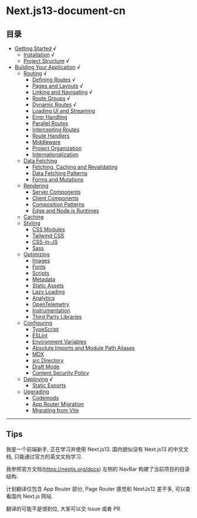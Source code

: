 # Next.js13-document-cn

## 目录

- [Getting Started](https://github.com/Wwwmmxxx/nextjs13-document-cn/blob/master/1.%20Getting%20Started/0.%20Getting%20Started.md) √
  - [Installation](https://github.com/Wwwmmxxx/nextjs13-document-cn/blob/master/1.%20Getting%20Started/1.%20Installation.md) √
  - [Project Structure](https://github.com/Wwwmmxxx/nextjs13-document-cn/blob/master/1.%20Getting%20Started/2.%20Project%20Structure.md) √
- [Building Your Application](https://github.com/Wwwmmxxx/nextjs13-document-cn/blob/master/2.%20Building%20Your%20Application/0.%20Building%20Your%20Application.md) √
  - [Routing](https://github.com/Wwwmmxxx/nextjs13-document-cn/blob/master/2.%20Building%20Your%20Application/1.%20Routing/0.%20Routing.md) √
    - [Defining Routes](https://github.com/Wwwmmxxx/nextjs13-document-cn/blob/master/2.%20Building%20Your%20Application/1.%20Routing/1.%20Defining%20Routes.md) √
    - [Pages and Layouts](https://github.com/Wwwmmxxx/nextjs13-document-cn/blob/master/2.%20Building%20Your%20Application/1.%20Routing/2.%20Pages%20and%20Layouts.md) √
    - [Linking and Navigating](https://github.com/Wwwmmxxx/nextjs13-document-cn/blob/master/2.%20Building%20Your%20Application/1.%20Routing/3.%20Linking%20and%20Navigating.md) √
    - [Route Groups](https://github.com/Wwwmmxxx/nextjs13-document-cn/blob/master/2.%20Building%20Your%20Application/1.%20Routing/4.%20Route%20Groups.md) √
    - [Dynamic Routes](https://github.com/Wwwmmxxx/nextjs13-document-cn/blob/master/2.%20Building%20Your%20Application/1.%20Routing/5.%20Dynamic%20Routes.md) √
    - [Loading UI and Streaming](https://github.com/Wwwmmxxx/nextjs13-document-cn/blob/master/2.%20Building%20Your%20Application/1.%20Routing/6.%20Loading%20UI%20and%20Streaming.md)
    - [Error Handling](https://github.com/Wwwmmxxx/nextjs13-document-cn/blob/master/2.%20Building%20Your%20Application/1.%20Routing/7.%20Error%20Handling.md)
    - [Parallel Routes]()
    - [Intercepting Routes]()
    - [Route Handlers]()
    - [Middleware]()
    - [Project Organization]()
    - [Internationalization]()
  - [Data Fetching]()
    - [Fetching, Caching and Revalidating]()
    - [Data Fetching Patterns]()
    - [Forms and Mutations]()
  - [Rendering]()
    - [Server Components]()
    - [Client Components]()
    - [Composition Patterns]()
    - [Edge and Node.js Runtimes]()
  - [Caching]()
  - [Styling]()
    - [CSS Modules]()
    - [Tailwind CSS]()
    - [CSS-in-JS]()
    - [Sass]()
  - [Optimizing]()
    - [Images]()
    - [Fonts]()
    - [Scripts]()
    - [Metadata]()
    - [Static Assets]()
    - [Lazy Loading]()
    - [Analytics]()
    - [OpenTelemetry]()
    - [Instrumentation]()
    - [Third Party Libraries]()
  - [Configuring]()
    - [TypeScript]()
    - [ESLint]()
    - [Environment Variables]()
    - [Absolute Imports and Module Path Aliases]()
    - [MDX]()
    - [src Directory]()
    - [Draft Mode]()
    - [Content Security Policy]()
  - [Deploying](https://github.com/Wwwmmxxx/nextjs13-document-cn/blob/master/2.%20Building%20Your%20Application/8.%20Deploying/0.%20Deploying.md) √
    - [Static Exports]()
  - [Upgrading]()
    - [Codemods]()
    - [App Router Migration]()
    - [Migrating from Vite]()

---

## Tips

我是一个前端新手, 正在学习并使用 Next.js13. 国内貌似没有 Next.js13 的中文文档, 只能通过官方的英文文档学习.

我参照官方文档(https://nextjs.org/docs) 左侧的 NavBar 构建了当前项目的目录结构.

计划翻译仅包含 App Router 部分, Page Router 感觉和 NextJs12 差不多, 可以查看国内 Next.js 网站.

翻译的可能不是很到位, 大家可以交 Issue 或者 PR
